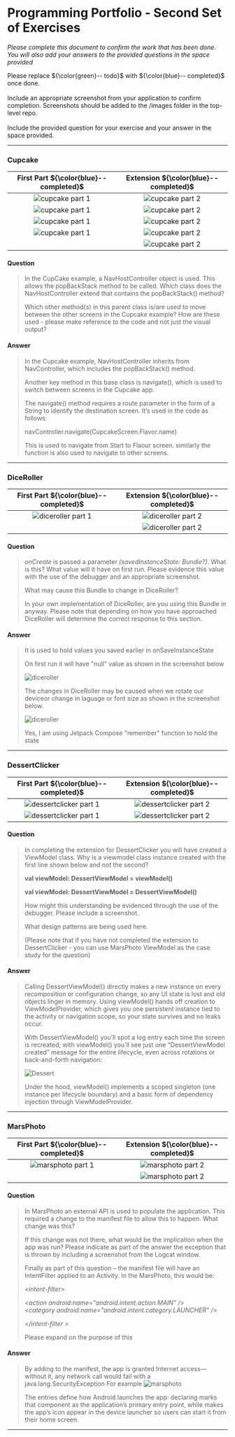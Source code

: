 # Programming Portfolio - Second Set of Exercises


*Please complete this document to confirm the work that has been done. You will also add your answers to the provided 
questions in the space provided*

Please replace ${\color{green}-- todo}$ with ${\color{blue}-- completed}$ once done.\
\
Include an appropriate screenshot from your application to confirm completion. Screenshots should be added to 
the /images folder in the top-level repo.\
\
Include the provided question for your exercise and your answer in the space provided.

---

### Cupcake ###

|   **First Part ${\color{blue}-- completed}$**   |   **Extension ${\color{blue}-- completed}$**    |
|:-------------------------------------------:|:-------------------------------------------:|
| ![cupcake part 1](./image/cupcake1.png) | ![cupcake part 2](./image/cupcake1.png) |
| ![cupcake part 1](./image/cupcake2.png) | ![cupcake part 2](./image/cupcake2.png) |
| ![cupcake part 1](./image/cupcake3.png) | ![cupcake part 2](./image/cupcakeex3.png) |
| ![cupcake part 1](./image/cupcake4.png) | ![cupcake part 2](./image/cupcakeex4.png) |
|  | ![cupcake part 2](./image/cupcakeex5.png) |



#### Question ####
> In the CupCake example, a NavHostController object is used. This allows the popBackStack method
> to be called. Which class does the NavHostController extend that contains the popBackStack() method? 
>  
> Which other method(s) in this parent class is/are used to move between the other screens in the Cupcake
> example? How are these used - please make reference to the code and not just the visual output?  


#### Answer ####
> In the Cupcake example, NavHostController inherits from NavController, which includes the popBackStack() method.
> 
> Another key method in this base class is navigate(), which is used to switch between screens in the Cupcake app.
> 
> The navigate() method requires a route parameter in the form of a String to identify the destination screen. It’s used in the code as follows:
> 
> navController.navigate(CupcakeScreen.Flavor.name)
> 
> This is used to navigate from Start to Flaour screen. similarly the function is also used to navigate to other screens.

---
### DiceRoller ###

|    **First Part ${\color{blue}-- completed}$**     |     **Extension ${\color{blue}-- completed}$**     |
|:----------------------------------------------:|:----------------------------------------------:|
| ![diceroller part 1](./image/diceroller.png) | ![diceroller part 2](./image/dicenodouble.png) |
|  | ![diceroller part 2](./image/dicedouble.png) |



#### Question ####
> *onCreate* is passed a parameter *(savedInstanceState: Bundle?)*. What is this? 
> What value will it have on first run. Please evidence this value with the use of the debugger and an appropriate screenshot.   
>
> What may cause this Bundle to change in DiceRoller?
>
> In your own implementation of DiceRoller, are you using this Bundle in anyway. 
> Please note that depending on how you have approached DiceRoller will determine the correct response to this section.
>  

#### Answer ####
> It is used to hold values you saved earlier in onSaveInstanceState
> 
> On first run it will have "null" value as shown in the screenshot below
> 
> ![diceroller](./image/diceqna.png)
> 
> The changes in DiceRoller may be caused when we rotate our deviceor change in laguage or font size as shown in the screenshot below.
> 
> ![diceroller](./image/dicerollerqna2.png)
> 
> Yes, I am using Jetpack Compose "remember" function to hold the state
> 
>

---

### DessertClicker ###

|      **First Part ${\color{blue}-- completed}$**       |       **Extension ${\color{blue}-- completed}$**       |
|:--------------------------------------------------:|:--------------------------------------------------:|
| ![dessertclicker part 1](./image/dessert1.png) | ![dessertclicker part 2](./image/dessert1.png) |
| ![dessertclicker part 1](./image/dessert2.png) | ![dessertclicker part 2](./image/dessert2.png) |


#### Question ####
> In completing the extension for DessertClicker you will have created a ViewModel class. Why is a viewmodel
> class instance created with the first line shown below and not the second? 
>
> **val viewModel: DessertViewModel = viewModel()** 
>
> **val viewModel: DessertViewModel = DessertViewModel()** 
>
> How might this understanding be evidenced through the use of the debugger. Please include a screenshot.
> 
> What design patterns are being used here.  
>
> (Please note that if you have not completed the extension to DessertClicker - you can use MarsPhoto ViewModel as the 
> case study for the question)  

#### Answer ####
> Calling DessertViewModel() directly makes a new instance on every recomposition or configuration change, so any UI state is lost and old objects linger in memory. Using viewModel() hands off creation to ViewModelProvider, 
> which gives you one persistent instance tied to the activity or navigation scope, so your state survives and no leaks occur.
> 
> With DessertViewModel() you’ll spot a log entry each time the screen is recreated; with viewModel() you’ll see just one “DessertViewModel created” message for the entire lifecycle, even across rotations or back-and-forth navigation:
> 
> ![Dessert](./image/dessertqna.png)
> 
> Under the hood, viewModel() implements a scoped singleton (one instance per lifecycle boundary) and a basic form of dependency injection through ViewModelProvider.

---

### MarsPhoto ###

|    **First Part ${\color{blue}-- completed}$**    |    **Extension ${\color{blue}-- completed}$**     |
|:---------------------------------------------:|:---------------------------------------------:|
| ![marsphoto part 1](./image/mars.png) | ![marsphoto part 2](./image/marse1.png) |
|  | ![marsphoto part 2](./image/marse2.png) |

#### Question ####
> In MarsPhoto an external API is used to populate the application. This required a change to the manifest
> file to allow this to happen. What change was this?  
>
> If this change was not there, what would be the implication when the app was run? Please indicate as part of the 
> answer the exception that is thrown by including a screenshot from the Logcat window.
> 
> Finally as part of this question – the manifest file will have an IntentFilter applied to an Activity. In the MarsPhoto, this would be: 
>  
> *&lt;intent-filter&gt;*
> 
> *&lt;action android:name="android.intent.action.MAIN" /&gt;*  
> *&lt;category android:name="android.intent.category.LAUNCHER" /&gt;*
> 
> *&lt;/intent-filter &gt;*
>
> Please expand on the purpose of this  

#### Answer ####
> By adding
> <uses-permission android:name="android.permission.INTERNET" />
> to the manifest, the app is granted Internet access—without it, any network call would fail with a java.lang.SecurityException
> For example
> ![marsphoto](./image/marsqna.png)
> 
> The <intent-filter> entries define how Android launches the app: declaring
> <action android:name="android.intent.action.MAIN" />
> marks that component as the application’s primary entry point, while
> <category android:name="android.intent.category.LAUNCHER" />
> makes the app’s icon appear in the device launcher so users can start it from their home screen.

---
